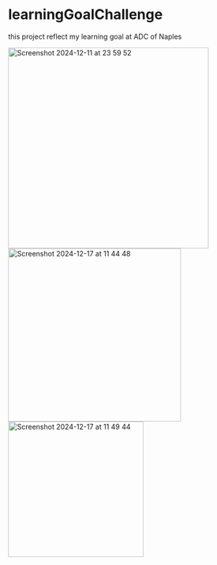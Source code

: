 # learningGoalChallenge
this project reflect my learning goal at ADC of Naples


<img width="406" alt="Screenshot 2024-12-11 at 23 59 52" src="https://github.com/user-attachments/assets/630961a7-e9d9-4025-87f8-280ddbd82def" /> <img width="350" alt="Screenshot 2024-12-17 at 11 44 48" src="https://github.com/user-attachments/assets/88566a9d-3aa1-42e9-93e3-3f4bf00d9ae1" />
<img width="274" alt="Screenshot 2024-12-17 at 11 49 44" src="https://github.com/user-attachments/assets/8e85c4e6-489e-47c2-b604-c847feb5ffd1" />


